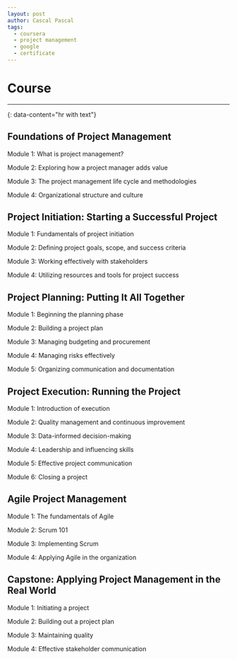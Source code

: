 ```yaml
---
layout: post
author: Cascal Pascal
tags:
  - coursera
  - project management
  - google
  - certificate
---
```


# Course
---
{: data-content="hr with text"}
## Foundations of Project Management

Module 1: What is project management?

Module 2: Exploring how a project manager adds value

Module 3: The project management life cycle and methodologies

Module 4: Organizational structure and culture

## Project Initiation: Starting a Successful Project

Module 1: Fundamentals of project initiation

Module 2: Defining project goals, scope, and success criteria

Module 3: Working effectively with stakeholders

Module 4: Utilizing resources and tools for project success

## Project Planning: Putting It All Together

Module 1: Beginning the planning phase

Module 2: Building a project plan

Module 3: Managing budgeting and procurement

Module 4: Managing risks effectively

Module 5: Organizing communication and documentation

## Project Execution: Running the Project

Module 1: Introduction of execution

Module 2: Quality management and continuous improvement

Module 3: Data-informed decision-making

Module 4: Leadership and influencing skills

Module 5: Effective project communication

Module 6: Closing a project

## Agile Project Management

Module 1: The fundamentals of Agile

Module 2: Scrum 101

Module 3: Implementing Scrum

Module 4: Applying Agile in the organization

## Capstone: Applying Project Management in the Real World

Module 1: Initiating a project

Module 2: Building out a project plan

Module 3: Maintaining quality

Module 4: Effective stakeholder communication




